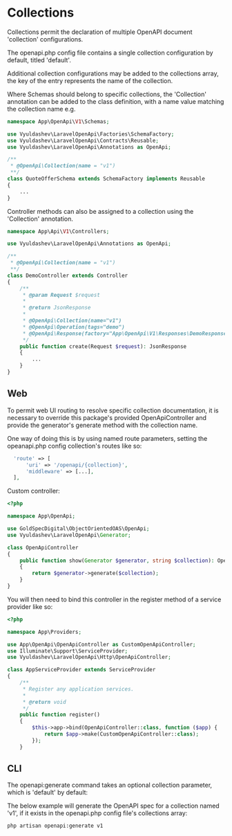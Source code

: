 # Collections

Collections permit the declaration of multiple OpenAPI document 'collection' configurations.

The openapi.php config file contains a single collection configuration by default, titled 'default'.

Additional collection configurations may be added to the collections array, the key of the entry represents the name of the collection.

Where Schemas should belong to specific collections, the 'Collection' annotation can be added to the class definition, with a name value matching the collection name e.g.

```php
namespace App\OpenApi\V1\Schemas;

use Vyuldashev\LaravelOpenApi\Factories\SchemaFactory;
use Vyuldashev\LaravelOpenApi\Contracts\Reusable;
use Vyuldashev\LaravelOpenApi\Annotations as OpenApi;

/**
 * @OpenApi\Collection(name = "v1")
 **/
class QuoteOfferSchema extends SchemaFactory implements Reusable
{
    ...
}
```

Controller methods can also be assigned to a collection using the 'Collection' annotation.

```php
namespace App\Api\V1\Controllers;

use Vyuldashev\LaravelOpenApi\Annotations as OpenApi;

/**
 * @OpenApi\Collection(name = "v1")
 **/
class DemoController extends Controller
{
    /**
     * @param Request $request
     *
     * @return JsonResponse
     *
     * @OpenApi\Collection(name="v1")
     * @OpenApi\Operation(tags="demo")
     * @OpenApi\Response(factory="App\OpenApi\V1\Responses\DemoResponse", statusCode=200)
     */
    public function create(Request $request): JsonResponse
    {
        ...
    }
}
```

## Web

To permit web UI routing to resolve specific collection documentation, it is necessary to override this package's provided OpenApiController and provide the generator's generate method with the collection name.

One way of doing this is by using named route parameters, setting the opeanapi.php config collection's routes like so:

```php
  'route' => [
      'uri' => '/openapi/{collection}',
      'middleware' => [...],
  ],
```

Custom controller:

```php
<?php

namespace App\OpenApi;

use GoldSpecDigital\ObjectOrientedOAS\OpenApi;
use Vyuldashev\LaravelOpenApi\Generator;

class OpenApiController
{
    public function show(Generator $generator, string $collection): OpenApi
    {
        return $generator->generate($collection);
    }
}
```

You will then need to bind this controller in the register method of a service provider like so:

```php
<?php

namespace App\Providers;

use App\OpenApi\OpenApiController as CustomOpenApiController;
use Illuminate\Support\ServiceProvider;
use Vyuldashev\LaravelOpenApi\Http\OpenApiController;

class AppServiceProvider extends ServiceProvider
{
    /**
     * Register any application services.
     *
     * @return void
     */
    public function register()
    {
        $this->app->bind(OpenApiController::class, function ($app) {
            return $app->make(CustomOpenApiController::class);
        });
    }
```

## CLI

The openapi:generate command takes an optional collection parameter, which is 'default' by default:

The below example will generate the OpenAPI spec for a collection named 'v1', if it exists in the openapi.php config file's collections array:

```
php artisan openapi:generate v1
```

